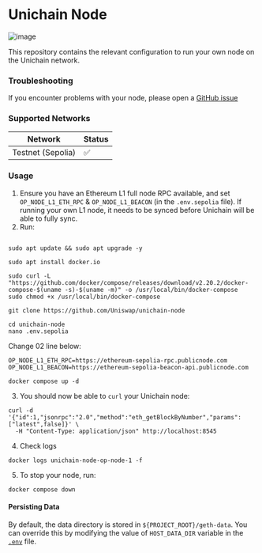 # Unichain Node

![image](logo.png)

This repository contains the relevant configuration to run your own node on the Unichain network.

### Troubleshooting

If you encounter problems with your node, please open a [GitHub issue](https://github.com/Uniswap/unichain-node/issues)

### Supported Networks

| Network      | Status |
|-------------------| ------ |
| Testnet (Sepolia) | ✅     |


### Usage

1. Ensure you have an Ethereum L1 full node RPC available, and set `OP_NODE_L1_ETH_RPC` & `OP_NODE_L1_BEACON` (in the `.env.sepolia` file). If running your own L1 node, it needs to be synced before Unichain will be able to fully sync.
2. Run:

```

sudo apt update && sudo apt upgrade -y

```

```
sudo apt install docker.io

```

```
sudo curl -L "https://github.com/docker/compose/releases/download/v2.20.2/docker-compose-$(uname -s)-$(uname -m)" -o /usr/local/bin/docker-compose
sudo chmod +x /usr/local/bin/docker-compose

```
```
git clone https://github.com/Uniswap/unichain-node

```
```
cd unichain-node
nano .env.sepolia

```
Change 02 line below: 

```
OP_NODE_L1_ETH_RPC=https://ethereum-sepolia-rpc.publicnode.com
OP_NODE_L1_BEACON=https://ethereum-sepolia-beacon-api.publicnode.com

```

```
docker compose up -d

```

3. You should now be able to `curl` your Unichain node:

```
curl -d '{"id":1,"jsonrpc":"2.0","method":"eth_getBlockByNumber","params":["latest",false]}' \
  -H "Content-Type: application/json" http://localhost:8545
```

4. Check logs

```
docker logs unichain-node-op-node-1 -f

```
5. To stop your node, run:
   
```
docker compose down

```

#### Persisting Data

By default, the data directory is stored in `${PROJECT_ROOT}/geth-data`. You can override this by modifying the value of
`HOST_DATA_DIR` variable in the [`.env`](./.env) file.
